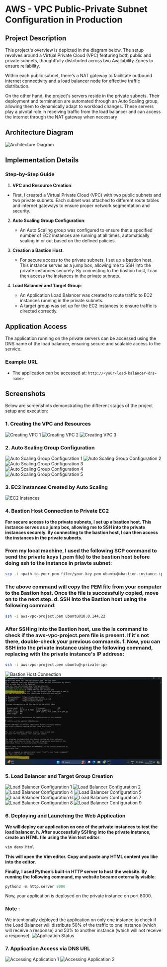# AWS - VPC Public-Private Subnet Configuration in Production 

## Project Description
This project's overview is depicted in the diagram below. The setup revolves around a Virtual Private Cloud (VPC) featuring both public and private subnets, thoughtfully distributed across two Availability Zones to ensure reliability.

Within each public subnet, there's a NAT gateway to facilitate outbound internet connectivity and a load balancer node for effective traffic distribution.

On the other hand, the project's servers reside in the private subnets. Their deployment and termination are automated through an Auto Scaling group, allowing them to dynamically adapt to workload changes. These servers play a pivotal role in receiving traffic from the load balancer and can access the internet through the NAT gateway when necessary

## Architecture Diagram
![Architecture Diagram](screenshots/architecture-diagram.png)

## Implementation Details
### Step-by-Step Guide

 1. **VPC and Resource Creation**:
   - First, I created a Virtual Private Cloud (VPC) with two public subnets and two private subnets. Each subnet was attached to different route tables and internet gateways to ensure 
     proper network segmentation and security.
     
2. **Auto Scaling Group Configuration**:
   - An Auto Scaling group was configured to ensure that a specified number of EC2 instances are running at all times, automatically scaling in or out based on the defined policies.
     
3. **Creation a Bastion Host**.
   - For secure access to the private subnets, I set up a bastion host. This instance serves as a jump box, allowing me to SSH into the private instances securely. By connecting to the 
     bastion host, I can then access the instances in the private subnets.

4. **Load Balancer and Target Group**:
   - An Application Load Balancer was created to route traffic to EC2 instances running in the private subnets.
   - A target group was set up for the EC2 instances to ensure traffic is directed correctly.


## Application Access
The application running on the private servers can be accessed using the DNS name of the load balancer, ensuring secure and scalable access to the service.

### Example URL
- The application can be accessed at: `http://<your-load-balancer-dns-name>`


## Screenshots
Below are screenshots demonstrating the different stages of the project setup and execution:

### 1. Creating the VPC and Resources
![Creating VPC 1](screenshots/vpc-creation1.png)
![Creating VPC 2](screenshots/vpc-creation2.png)
![Creating VPC 3](screenshots/vpc-creation3.png)

### 2. Auto Scaling Group Configuration
![Auto Scaling Group Configuration 1](screenshots/auto-scaling-group-configuration1.png)
![Auto Scaling Group Configuration 2](screenshots/auto-scaling-group-configuration2.png)
![Auto Scaling Group Configuration 3](screenshots/auto-scaling-group-configuration3.png)
![Auto Scaling Group Configuration 4](screenshots/auto-scaling-group-configuration4.png)
![Auto Scaling Group Configuration 5](screenshots/auto-scaling-group-configuration5.png)

### 3. EC2 Instances Created by Auto Scaling
![EC2 Instances](screenshots/ec2-instances.png)

### 4. Bastion Host Connection to Private EC2
**For secure access to the private subnets, I set up a bastion host. This instance serves as a jump box, allowing me to SSH into the private instances securely. By connecting to the bastion host, I can then access the instances in the private subnets**.

### From my local machine, I used the following SCP command to send the private keys (.pem file) to the bastion host before doing ssh to the instance in priavte subnet:
```bash
scp -i <path-to-your-pem-file>/your-key.pem ubuntu@<bastion-instance-ip>:/home/ubuntu
```
### The above command will copy the PEM file from your computer to the Bastion host. Once the file is successfully copied, move on to the next step. d. SSH into the Bastion host using the following command:
```bash
ssh -i aws-vpc-project.pem ubuntu@10.0.144.22
```
### After SSHing into the Bastion host, use the ls command to check if the aws-vpc-project.pem file is present. If it's not there, double-check your previous commands. f. Now, you can SSH into the private instance using the following command, replacing <private IP> with the private instance's IP address:
```bash
ssh -i aws-vpc-project.pem ubuntu@<private-ip>
```

![Bastion Host Connection](screenshots/bastion-host-connection.png)
![Bastion Host Connection](screenshots/bastion-host-connection1.png)

### 5. Load Balancer and Target Group Creation
![Load Balancer Configuration 1](screenshots/load-balancer-configuration1.png)
![Load Balancer Configuration 2](screenshots/load-balancer-configuration2.png)
![Load Balancer Configuration 4](screenshots/load-balancer-configuration4.png)
![Load Balancer Configuration 5](screenshots/load-balancer-configuration5.png)
![Load Balancer Configuration 6](screenshots/load-balancer-configuration6.png)
![Load Balancer Configuration 7](screenshots/load-balancer-configuration7.png)
![Load Balancer Configuration 8](screenshots/load-balancer-configuration8.png)
![Load Balancer Configuration 9](screenshots/load-balancer-configuration9.png)

### 6. Deploying and Launching the Web Application
**We will deploy our application on one of the private instances to test the load balancer. h. After successfully SSHing into the private instance, create an HTML file using the Vim text editor**:
```bash
vim demo.html
```
 **This will open the Vim editor. Copy and paste any HTML content you like into the editor**.

**Finally, I used Python’s built-in HTTP server to host the website. By running the following command, my website became externally visible**:
```python
python3 -m http.server 8000
```
Now, your application is deployed on the private instance on port 8000.


### Note :
We intentionally deployed the application on only one instance to check if the Load Balancer will distribute 50% of the traffic to one instance (which will receive a response) and 50% to another instance (which will not receive a response).
![Application Status](screenshots/application-status.png)

### 7. Application Access via DNS URL
![Accessing Application 1](screenshots/application-access1.png)
![Accessing Application 2](screenshots/application-access2.png)

